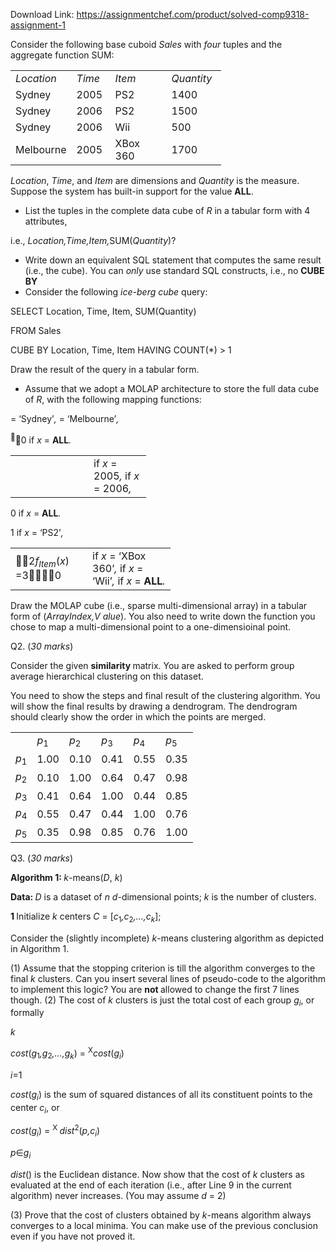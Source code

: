 Download Link: https://assignmentchef.com/product/solved-comp9318-assignment-1
<br>



Consider the following base cuboid <em>Sales </em>with <em>four </em>tuples and the aggregate function SUM:

<table width="269">

 <tbody>

  <tr>

   <td width="79"><em>Location</em></td>

   <td width="46"><em>Time</em></td>

   <td width="74"><em>Item</em></td>

   <td width="71"><em>Quantity</em></td>

  </tr>

  <tr>

   <td width="79">Sydney</td>

   <td width="46">2005</td>

   <td width="74">PS2</td>

   <td width="71">1400</td>

  </tr>

  <tr>

   <td width="79">Sydney</td>

   <td width="46">2006</td>

   <td width="74">PS2</td>

   <td width="71">1500</td>

  </tr>

  <tr>

   <td width="79">Sydney</td>

   <td width="46">2006</td>

   <td width="74">Wii</td>

   <td width="71">500</td>

  </tr>

  <tr>

   <td width="79">Melbourne</td>

   <td width="46">2005</td>

   <td width="74">XBox 360</td>

   <td width="71">1700</td>

  </tr>

 </tbody>

</table>

<em>Location</em>, <em>Time</em>, and <em>Item </em>are dimensions and <em>Quantity </em>is the measure. Suppose the system has built-in support for the value <strong>ALL</strong>.

<ul>

 <li>List the tuples in the complete data cube of <em>R </em>in a tabular form with 4 attributes,</li>

</ul>

i.e., <em>Location,Time,Item,</em>SUM(<em>Quantity</em>)?

<ul>

 <li>Write down an equivalent SQL statement that computes the same result (i.e., the cube). You can <em>only </em>use standard SQL constructs, i.e., no <strong>CUBE BY </strong></li>

 <li>Consider the following <em>ice-berg cube </em>query:</li>

</ul>

SELECT Location, Time, Item, SUM(Quantity)

FROM          Sales

CUBE BY Location, Time, Item HAVING COUNT(*) &gt; 1

Draw the result of the query in a tabular form.

<ul>

 <li>Assume that we adopt a MOLAP architecture to store the full data cube of <em>R</em>, with the following mapping functions:</li>

</ul>

= ‘Sydney’<em>, </em>= ‘Melbourne’<em>,</em>

<sup></sup>0      if <em>x </em>= <strong>ALL</strong><em>.</em>

<table width="185">

 <tbody>

  <tr>

   <td width="109"></td>

   <td width="76">if <em>x </em>= 2005<em>, </em>if <em>x </em>= 2006<em>,</em></td>

  </tr>

 </tbody>

</table>

0      if <em>x </em>= <strong>ALL</strong><em>.</em>

1        if <em>x </em>= ‘PS2’<em>,</em>

<table width="224">

 <tbody>

  <tr>

   <td width="107">2<em>f<sub>Item</sub></em>(<em>x</em>) =30</td>

   <td width="117">if <em>x </em>= ‘XBox 360’<em>, </em>if <em>x </em>= ‘Wii’<em>, </em>if <em>x </em>= <strong>ALL</strong><em>.</em></td>

  </tr>

 </tbody>

</table>

Draw the MOLAP cube (i.e., sparse multi-dimensional array) in a tabular form of (<em>ArrayIndex,V alue</em>). You also need to write down the function you chose to map a multi-dimensional point to a one-dimensioinal point.

Q2. (<em>30 marks</em>)

Consider the given <strong>similarity </strong>matrix. You are asked to perform group average hierarchical clustering on this dataset.

You need to show the steps and final result of the clustering algorithm. You will show the final results by drawing a dendrogram. The dendrogram should clearly show the order in which the points are merged.

<table width="168">

 <tbody>

  <tr>

   <td width="18"> </td>

   <td width="30"><em>p</em><sub>1</sub></td>

   <td width="30"><em>p</em><sub>2</sub></td>

   <td width="30"><em>p</em><sub>3</sub></td>

   <td width="30"><em>p</em><sub>4</sub></td>

   <td width="30"><em>p</em><sub>5</sub></td>

  </tr>

  <tr>

   <td width="18"><em>p</em><sub>1</sub></td>

   <td width="30">1.00</td>

   <td width="30">0.10</td>

   <td width="30">0.41</td>

   <td width="30">0.55</td>

   <td width="30">0.35</td>

  </tr>

  <tr>

   <td width="18"><em>p</em><sub>2</sub></td>

   <td width="30">0.10</td>

   <td width="30">1.00</td>

   <td width="30">0.64</td>

   <td width="30">0.47</td>

   <td width="30">0.98</td>

  </tr>

  <tr>

   <td width="18"><em>p</em><sub>3</sub></td>

   <td width="30">0.41</td>

   <td width="30">0.64</td>

   <td width="30">1.00</td>

   <td width="30">0.44</td>

   <td width="30">0.85</td>

  </tr>

  <tr>

   <td width="18"><em>p</em><sub>4</sub></td>

   <td width="30">0.55</td>

   <td width="30">0.47</td>

   <td width="30">0.44</td>

   <td width="30">1.00</td>

   <td width="30">0.76</td>

  </tr>

  <tr>

   <td width="18"><em>p</em><sub>5</sub></td>

   <td width="30">0.35</td>

   <td width="30">0.98</td>

   <td width="30">0.85</td>

   <td width="30">0.76</td>

   <td width="30">1.00</td>

  </tr>

 </tbody>

</table>

Q3. (<em>30 marks</em>)

<strong>Algorithm 1: </strong><em>k</em>-means(<em>D</em>, <em>k</em>)

<strong>Data: </strong><em>D </em>is a dataset of <em>n d</em>-dimensional points; <em>k </em>is the number of clusters.

<strong>1 </strong>Initialize <em>k </em>centers <em>C </em>= [<em>c</em><sub>1</sub><em>,c</em><sub>2</sub><em>,…,c<sub>k</sub></em>];

Consider the (slightly incomplete) <em>k</em>-means clustering algorithm as depicted in Algorithm 1.

(1) Assume that the stopping criterion is till the algorithm converges to the final <em>k </em>clusters. Can you insert several lines of pseudo-code to the algorithm to implement this logic? You are <strong>not </strong>allowed to change the first 7 lines though. (2) The cost of <em>k </em>clusters is just the total cost of each group <em>g<sub>i</sub></em>, or formally

<em>k</em>

<em>cost</em>(<em>g</em><sub>1</sub><em>,g</em><sub>2</sub><em>,…,g<sub>k</sub></em>) = <sup>X</sup><em>cost</em>(<em>g<sub>i</sub></em>)

<em>i</em>=1

<em>cost</em>(<em>g<sub>i</sub></em>) is the sum of squared distances of all its constituent points to the center <em>c<sub>i</sub></em>, or

<em>cost</em>(<em>g<sub>i</sub></em>) = <sup>X </sup><em>dist</em><sup>2</sup>(<em>p,c<sub>i</sub></em>)

<em>p</em>∈<em>g<sub>i</sub></em>

<em>dist</em>() is the Euclidean distance. Now show that the cost of <em>k </em>clusters as evaluated at the end of each iteration (i.e., after Line 9 in the current algorithm) never increases. (You may assume <em>d </em>= 2)

(3) Prove that the cost of clusters obtained by <em>k</em>-means algorithm always converges to a local minima. You can make use of the previous conclusion even if you have not proved it.


